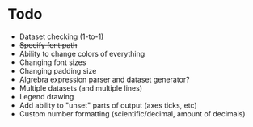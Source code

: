 # Todo
- Dataset checking (1-to-1)
- ~~Specify font path~~
- Ability to change colors of everything
- Changing font sizes
- Changing padding size
- Algrebra expression parser and dataset generator?
- Multiple datasets (and multiple lines)
- Legend drawing
- Add ability to "unset" parts of output (axes ticks, etc)
- Custom number formatting (scientific/decimal, amount of decimals)
